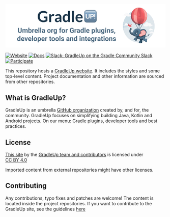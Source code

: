 <p align="center">
    <img width="512px" src="./assets/images/header-wide.png" alt="WireMock Logo"/>
</p>

[![Website](https://img.shields.io/static/v1?label=Website&message=gradleup.com&color=blue)](https://gradleup.com/)
[![Docs](https://img.shields.io/static/v1?label=Projects&message=10%2b&color=green)](https://gradleup.com/projects/)
[![Slack: GradleUp on the Gradle Community Slack](https://img.shields.io/badge/Slack-%23hacktoberfest-brightgreen?style=flat&logo=slack)](./docs/community/participate.md#slack)
[![Participate](https://img.shields.io/static/v1?label=Contributor&message=Guide&color=lightgreen)](https://gradleup.com/docs/community/participate/)

This repository hosts a [GradleUp website](https://gradleup.com/).
It includes the styles and some top-level content.
Project documentation and other information are sourced from other repositories.

## What is GradleUp?

GradleUp is an umbrella [GitHub organization](https://github.com/gradleup) created by, and for, the community.
GradleUp focuses on simplifying building Java, Kotlin and Android projects.
On our menu: Gradle plugins, developer tools and best practices.

## License

<p xmlns:cc="http://creativecommons.org/ns#" xmlns:dct="http://purl.org/dc/terms/"><a property="dct:title" rel="cc:attributionURL" href="https://gradleup.com">This site</a> by the <a rel="cc:attributionURL dct:creator" property="cc:attributionName" href="https://github.com/GradleUp">GradleUp team and contributors</a> is licensed under <a href="https://creativecommons.org/licenses/by/4.0/?ref=chooser-v1" target="_blank" rel="license noopener noreferrer" style="display:inline-block;">CC BY 4.0<img style="height:22px!important;margin-left:3px;vertical-align:text-bottom;" src="https://mirrors.creativecommons.org/presskit/icons/cc.svg?ref=chooser-v1" alt=""><img style="height:22px!important;margin-left:3px;vertical-align:text-bottom;" src="https://mirrors.creativecommons.org/presskit/icons/by.svg?ref=chooser-v1" alt=""></a></p>

Imported content from external repositories might have other licenses.

## Contributing

Any contributions, typo fixes and patches are welcome!
The content is located inside the project repositories.
If you want to contribute to the GradleUp site,
see the guidelines [here](./CONTRIBUTING.md)
